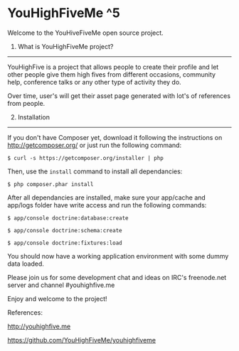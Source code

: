 YouHighFiveMe ^5
================

Welcome to the YouHiveFiveMe open source project.

1) What is YouHighFiveMe project?
---------------------------------

YouHighFive is a project that allows people to create their profile and let
other people give them high fives from different occasions, community help,
conference talks or any other type of activity they do.

Over time, user's will get their asset page generated with lot's of references
from people.

2) Installation
---------------
 
If you don't have Composer yet, download it following the instructions on
http://getcomposer.org/ or just run the following command:

    $ curl -s https://getcomposer.org/installer | php

Then, use the `install` command to install all dependancies:

    $ php composer.phar install

After all dependancies are installed, make sure your app/cache and app/logs
folder have write access and run the following commands:

    $ app/console doctrine:database:create

    $ app/console doctrine:schema:create

    $ app/console doctrine:fixtures:load

You should now have a working application environment with some dummy data
loaded.

Please join us for some development chat and ideas on IRC's freenode.net server
and channel #youhighfive.me

Enjoy and welcome to the project!

References:

http://youhighfive.me

https://github.com/YouHighFiveMe/youhighfiveme
